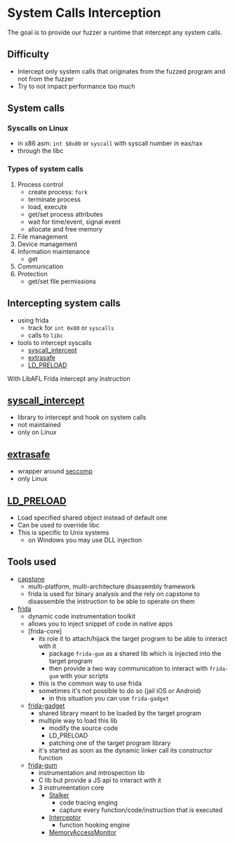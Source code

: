 # System Calls Interception

The goal is to provide our fuzzer a runtime that intercept any system calls.

## Difficulty

- Intercept only system calls that originates from the fuzzed program and not from the fuzzer
- Try to not impact performance too much

## System calls

### Syscalls on Linux

- in x86 asm: `int $0x80` or `syscall` with syscall number in eax/rax
- through the libc

### Types of system calls

1. Process control
    - create process: `fork`
    - terminate process
    - load, execute
    - get/set process attributes
    - wait for time/event, signal event
    - allocate and free memory
2. File management
3. Device management
4. Information maintenance
    - get
5. Communication
6. Protection
    - get/set file permissions


## Intercepting system calls

- using frida
    - track for `int 0x80` or `syscalls`
    - calls to `libc`
- tools to intercept syscalls
    - [syscall\_intercept](https://github.com/pmem/syscall_intercept/tree/2c8765fa292bc9c28a22624c528580d54658813d)
    - [extrasafe](https://github.com/boustrophedon/extrasafe)
    - [LD_PRELOAD](https://man7.org/linux/man-pages/man8/ld.so.8.html)


With LibAFL Frida intercept any instruction

## [syscall\_intercept](https://github.com/pmem/syscall_intercept/tree/2c8765fa292bc9c28a22624c528580d54658813d)

- library to intercept and hook on system calls
- not maintained
- only on Linux

## [extrasafe](https://github.com/boustrophedon/extrasafe)

- wrapper around [seccomp](https://www.kernel.org/doc/html/latest/userspace-api/seccomp_filter.html)
- only Linux

## [LD_PRELOAD](https://man7.org/linux/man-pages/man8/ld.so.8.html)

- Load specified shared object instead of default one
- Can be used to override libc
- This is specific to Unix systems
    - on Windows you may use DLL injection

## Tools used

- [capstone](https://docs.rs/capstone/latest/capstone/index.html#)
    - multi-platform, multi-architecture disassembly framework
    - frida is used for binary analysis and the rely on capstone to disassemble the
    instruction to be able to operate on them
- [frida](https://frida.re/docs/home/)
    - dynamic code instrumentation toolkit
    - allows you to inject snippet of code in native apps
    - [frida-core]
        - its role it to attach/hijack the target program to be able to interact with it
            - package `frida-gum` as a shared lib which is injected into the target program
            - then provide a two way communication to interact with `frida-gum` with your scripts
        - this is the common way to use frida
        - sometimes it's not possible to do so (jail iOS or Android)
            - in this situation you can use `frida-gadget`
    - [frida-gadget](https://frida.re/docs/gadget/)
        - shared library meant to be loaded by the target program
        - multiple way to load this lib
            - modify the source code
            - LD_PRELOAD
            - patching one of the target program library
        - it's started as soon as the dynamic linker call its constructor function
    - [frida-gum](https://github.com/frida/frida-gum)
        - instrumentation and introspection lib
        - C lib but provide a JS api to interact with it
        - 3 instrumentation core
            - [Stalker](https://frida.re/docs/stalker/)
                - code tracing enging
                - capture every function/code/instruction that is executed
            - [Interceptor](https://docs.rs/frida-gum/latest/frida_gum/interceptor/index.html#)
                - function hooking engine
            - [MemoryAccessMonitor](https://github.com/frida/frida-gum/blob/main/gum/gummemoryaccessmonitor.h)


